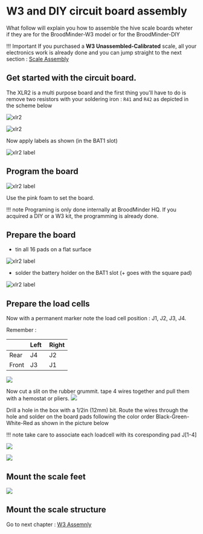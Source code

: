 # W3 and DIY circuit board assembly

What follow will explain you how to assemble the hive scale boards wheter if they are for the BroodMinder-W3 model or for the BroodMinder-DIY


!!! Important
   If you purchased a **W3 Unassembled-Calibrated** scale, all your electronics work is already done and you can jump straight to the next section : [Scale Assembly](http://doc.mybroodminder.com/en/33b_sensors_W3_assembly/)


## Get started with the circuit board.
The XLR2 is a multi purpose board and the first thing you'll have to do is remove two resistors with your soldering iron : `R41` and `R42` as depicted in the scheme below

![xlr2](./36_sensors_DIY.assets/xlr2_board.jpg)

![xlr2](./36_sensors_DIY.assets/xlr2_resistors_scheme.png)


Now apply labels as shown (in the BAT1 slot)

![xlr2 label](./36_sensors_DIY.assets/xlr2_label.jpg)


## Program the board

![xlr2 label](./36_sensors_DIY.assets/xlr2_board_programming.jpg)

Use the pink foam to set the board.

!!! note
   Programing is only done internally at BroodMinder HQ. If you acquired a DIY or a W3 kit, the programming is already done.

## Prepare the board

- tin all 16 pads on a flat surface

![xlr2 label](./36_sensors_DIY.assets/xlr2_tin_pads.jpg)


- solder the battery holder on the BAT1 slot (+ goes with the square pad)

![xlr2 label](./36_sensors_DIY.assets/xlr2_bat_holder.jpg)


## Prepare the load cells

Now with a permanent marker note the load cell position : J1, J2, J3, J4. 

Remember :

| | Left | Right |
|----|----|----|
| Rear | J4 | J2 |
| Front | J3 | J1 |


![](./36_sensors_DIY.assets/xlr2_loadcell_mark_pos.jpg)

Now cut a slit on the rubber grummit. tape 4 wires together and pull them with a hemostat or pliers.
![](./36_sensors_DIY.assets/xlr2_loadcell_wiring.png)
​  

Drill a hole in the box with a 1/2in (12mm) bit.
Route the wires through the hole and solder on the board pads following the color order Black-Green-White-Red as shown in the picture below

!!! note
   take care to associate each loadcell with its coresponding pad J[1-4]


![](./36_sensors_DIY.assets/xlr2_wired.jpg)


![](./36_sensors_DIY.assets/xlr2_w3_assy.jpg)


## Mount the scale feet

![](./36_sensors_DIY.assets/xlr2_loadcell_feet.jpg)


## Mount the scale structure

Go to next chapter : [W3 Assemnly](http://doc.mybroodminder.com/en/33_sensors_W3/)